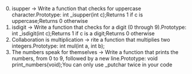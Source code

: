 0. isupper -> Write a function that checks for uppercase character.Prototype: int _isupper(int c);Returns 1 if c is uppercase;Returns 0 otherwise
1. isdigit -> Write a function that checks for a digit (0 through 9).Prototype: int _isdigit(int c);Returns 1 if c is a digit;Returns 0 otherwise
2. Collaboration is multiplication -> rite a function that multiplies two integers.Prototype: int mul(int a, int b);
3. The numbers speak for themselves -> Write a function that prints the numbers, from 0 to 9, followed by a new line.Prototype: void print_numbers(void);You can only use _putchar twice in your code
